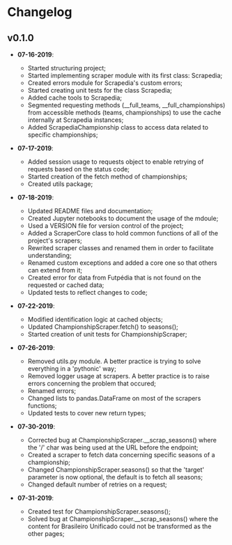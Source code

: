Changelog
=========

## v0.1.0

* __07-16-2019__:
	* Started structuring project;
	* Started implementing scraper module with its first class: Scrapedia;
	* Created errors module for Scrapedia's custom errors;
	* Started creating unit tests for the class Scrapedia;
	* Added cache tools to Scrapedia;
	* Segmented requesting methods (\_\_full_teams, \_\_full_championships) from accessible methods (teams, championships) to use the cache internally at Scrapedia instances;
	* Added ScrapediaChampionship class to access data related to specific championships;

* __07-17-2019__:
	* Added session usage to requests object to enable retrying of requests based on the status code;
	* Started creation of the fetch method of championships;
	* Created utils package;

* __07-18-2019__:
	* Updated README files and documentation;
	* Created Jupyter notebooks to document the usage of the mdoule;
	* Used a VERSION file for version control of the project;
	* Added a ScraperCore class to hold common functions of all of the project's scrapers;
	* Rewrited scraper classes and renamed them in order to facilitate understanding;
	* Renamed custom exceptions and added a core one so that others can extend from it;
	* Created error for data from Futpédia that is not found on the requested or cached data;
	* Updated tests to reflect changes to code;

* __07-22-2019__:
	* Modified identification logic at cached objects;
	* Updated ChampionshipScraper.fetch() to seasons();
	* Started creation of unit tests for ChampionshipScraper;

* __07-26-2019__:
	* Removed utils.py module. A better practice is trying to solve everything in a 'pythonic' way;
	* Removed logger usage at scrapers. A better practice is to raise errors concerning the problem that occured;
	* Renamed errors;
	* Changed lists to pandas.DataFrame on most of the scrapers functions;
	* Updated tests to cover new return types;

* __07-30-2019__:
	* Corrected bug at ChampionshipScraper.\_\_scrap_seasons() where the '/' char was being used at the URL before the endpoint;
	* Created a scraper to fetch data concerning specific seasons of a championship;
	* Changed ChampionshipScraper.seasons() so that the 'target' parameter is now optional, the default is to fetch all seasons;
	* Changed default number of retries on a request;

* __07-31-2019__:
	* Created test for ChampionshipScraper.seasons();
	* Solved bug at ChampionshipScraper.\_\_scrap_seasons() where the content for Brasileiro Unificado could not be transformed as the other pages;
